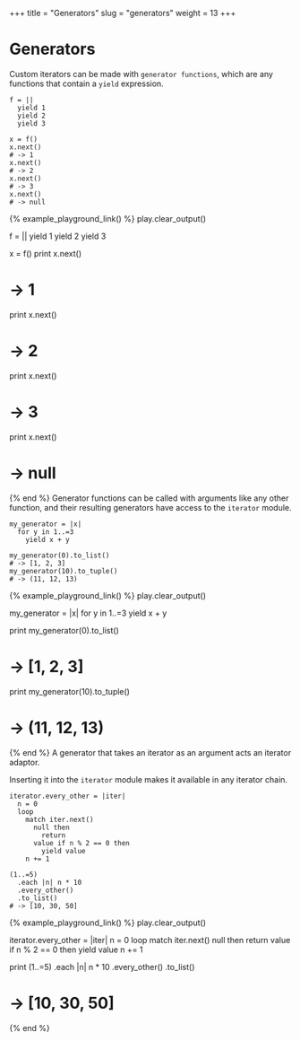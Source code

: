+++
title = "Generators"
slug = "generators"
weight = 13
+++

# Generators

Custom iterators can be made with `generator functions`, 
which are any functions that contain a `yield` expression. 

````koto
f = ||
  yield 1
  yield 2
  yield 3

x = f()
x.next()
# -> 1
x.next()
# -> 2
x.next()
# -> 3
x.next()
# -> null
````

{% example_playground_link() %}
play.clear_output()

f = ||
  yield 1
  yield 2
  yield 3

x = f()
print x.next()
# -> 1
print x.next()
# -> 2
print x.next()
# -> 3
print x.next()
# -> null

{% end %}
Generator functions can be called with arguments like any other function, 
and their resulting generators have access to the `iterator` module.

````koto
my_generator = |x|
  for y in 1..=3
    yield x + y 

my_generator(0).to_list()
# -> [1, 2, 3]
my_generator(10).to_tuple()
# -> (11, 12, 13)
````

{% example_playground_link() %}
play.clear_output()

my_generator = |x|
  for y in 1..=3
    yield x + y 

print my_generator(0).to_list()
# -> [1, 2, 3]
print my_generator(10).to_tuple()
# -> (11, 12, 13)

{% end %}
A generator that takes an iterator as an argument acts an
iterator adaptor. 

Inserting it into the `iterator` module makes it available
in any iterator chain.

````koto
iterator.every_other = |iter|
  n = 0
  loop
    match iter.next()
      null then 
        return
      value if n % 2 == 0 then 
        yield value
    n += 1

(1..=5)
  .each |n| n * 10
  .every_other()
  .to_list()
# -> [10, 30, 50]
````

{% example_playground_link() %}
play.clear_output()

iterator.every_other = |iter|
  n = 0
  loop
    match iter.next()
      null then 
        return
      value if n % 2 == 0 then 
        yield value
    n += 1

print (1..=5)
  .each |n| n * 10
  .every_other()
  .to_list()
# -> [10, 30, 50]

{% end %}
